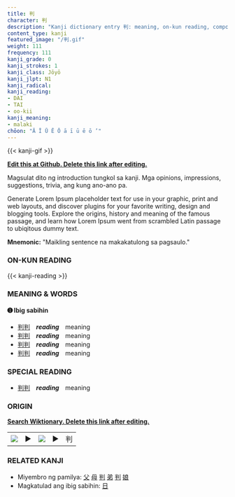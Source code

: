 ```yaml
---
title: 判
character: 判
description: "Kanji dictionary entry 判: meaning, on-kun reading, compounds, origin, related kanji"
content_type: kanji
featured_image: "/判.gif"
weight: 111
frequency: 111
kanji_grade: 0
kanji_strokes: 1
kanji_class: Jōyō
kanji_jlpt: N1
kanji_radical: 
kanji_reading: 
- DAI
- TAI
- oo-kii
kanji_meaning:
- malaki
chōon: "Ā Ī Ū Ē Ō ā ī ū ē ō ’"
---
```

[//]: # (Don't edit the line below. Kanji animated GIF code is automatically generated.)
{{< kanji-gif >}}

[//]: # (Edit below this line.)

**[Edit this at Github. Delete this link after editing.](https://github.com/tim0g/tim/tree/main/content/kanji/判/index.md)**

Magsulat dito ng introduction tungkol sa kanji. Mga opinions, impressions, suggestions, trivia, ang kung ano-ano pa.

Generate Lorem Ipsum placeholder text for use in your graphic, print and web layouts, and discover plugins for your favorite writing, design and blogging tools. Explore the origins, history and meaning of the famous passage, and learn how Lorem Ipsum went from scrambled Latin passage to ubiqitous dummy text.
 
**Mnemonic:** "Maikling sentence na makakatulong sa pagsaulo."

### ON-KUN READING

[//]: # (Don't edit the line below. ON-KUN READING code is automatically generated.)
{{< kanji-reading >}}

### MEANING & WORDS

#### ➊ **Ibig sabihin**
  - [判](../判)[判](../判)　***reading***　meaning
  - [判](../判)[判](../判)　***reading***　meaning
  - [判](../判)[判](../判)　***reading***　meaning
  - [判](../判)[判](../判)　***reading***　meaning

### SPECIAL READING
  - [判](../判)[判](../判)　***reading***　meaning

### ORIGIN

**[Search Wiktionary. Delete this link after editing.](https://wiktionary.org/wiki/判)**
<table class="kanji-table"><tr><td>
<img src="60px-判-bronze.svg.png">
</td><td>▶</td><td>
<img src="60px-判-oracle.svg.png">
</td><td>▶</td>
<td class="kanji-origin">判</td>
</tr></table>

### RELATED KANJI
- Miyembro ng pamilya: [父](../父) [母](../母) [判](../判) [弟](../弟) [判](../判) [娘](../娘)
- Magkatulad ang ibig sabihin: [日](../日)
